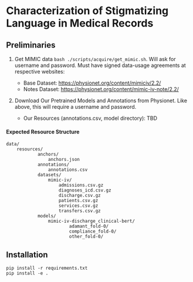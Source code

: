 # Characterization of Stigmatizing Language in Medical Records

## Preliminaries

1. Get MIMIC data `bash ./scripts/acquire/get_mimic.sh`. Will ask for username and password. Must have signed data-usage agreements at respective websites:

    - Base Dataset: https://physionet.org/content/mimiciv/2.2/
    - Notes Dataset: https://physionet.org/content/mimic-iv-note/2.2/

2. Download Our Pretrained Models and Annotations from Physionet. Like above, this will require a username and password.

    - Our Resources (annotations.csv, model directory): TBD

#### Expected Resource Structure

```
data/
    resources/
            anchors/
                anchors.json
            annotations/
                annotations.csv
            datasets/
                mimic-iv/
                    admissions.csv.gz
                    diagnoses_icd.csv.gz
                    discharge.csv.gz
                    patients.csv.gz
                    services.csv.gz
                    transfers.csv.gz
            models/
                mimic-iv-discharge_clinical-bert/
                        adamant_fold-0/
                        compliance_fold-0/
                        other_fold-0/
```

## Installation

```
pip install -r requirements.txt
pip install -e .
```